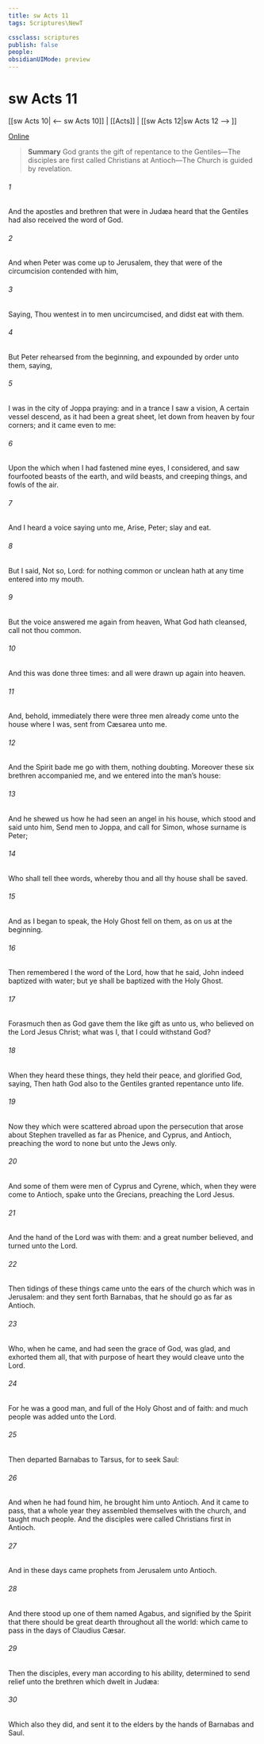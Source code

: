 ```yaml
---
title: sw Acts 11
tags: Scriptures\NewT

cssclass: scriptures
publish: false
people:
obsidianUIMode: preview
---
```


# sw Acts 11
[[sw Acts 10| <-- sw Acts 10]] | [[Acts]] | [[sw Acts 12|sw Acts 12 --> ]]

[Online](https://churchofjesuschrist.org/study/scriptures/nt/acts/11?lang=eng)

> __Summary__
God grants the gift of repentance to the Gentiles—The disciples are first called Christians at Antioch—The Church is guided by revelation.

###### 1 
And the apostles and brethren that were in Judæa heard that the Gentiles had also received the word of God.

###### 2 
And when Peter was come up to Jerusalem, they that were of the circumcision contended with him,

###### 3 
Saying, Thou wentest in to men uncircumcised, and didst eat with them.

###### 4 
But Peter rehearsed  from the beginning, and expounded  by order unto them, saying,

###### 5 
I was in the city of Joppa praying: and in a trance I saw a vision, A certain vessel descend, as it had been a great sheet, let down from heaven by four corners; and it came even to me:

###### 6 
Upon the which when I had fastened mine eyes, I considered, and saw fourfooted beasts of the earth, and wild beasts, and creeping things, and fowls of the air.

###### 7 
And I heard a voice saying unto me, Arise, Peter; slay and eat.

###### 8 
But I said, Not so, Lord: for nothing common or unclean hath at any time entered into my mouth.

###### 9 
But the voice answered me again from heaven, What God hath cleansed,  call not thou common.

###### 10 
And this was done three times: and all were drawn up again into heaven.

###### 11 
And, behold, immediately there were three men already come unto the house where I was, sent from Cæsarea unto me.

###### 12 
And the Spirit bade me go with them, nothing doubting. Moreover these six brethren accompanied me, and we entered into the man’s house:

###### 13 
And he shewed us how he had seen an angel in his house, which stood and said unto him, Send men to Joppa, and call for Simon, whose surname is Peter;

###### 14 
Who shall tell thee words, whereby thou and all thy house shall be saved.

###### 15 
And as I began to speak, the Holy Ghost fell on them, as on us at the beginning.

###### 16 
Then remembered I the word of the Lord, how that he said, John indeed baptized with water; but ye shall be baptized with the Holy Ghost.

###### 17 
Forasmuch then as God gave them the like gift as  unto us, who believed on the Lord Jesus Christ; what was I, that I could withstand God?

###### 18 
When they heard these things, they held their peace, and glorified God, saying, Then hath God also to the Gentiles granted repentance unto life.

###### 19 
Now they which were scattered abroad upon the persecution that arose about Stephen travelled as far as Phenice, and Cyprus, and Antioch, preaching the word to none but unto the Jews only.

###### 20 
And some of them were men of Cyprus and Cyrene, which, when they were come to Antioch, spake unto the Grecians, preaching the Lord Jesus.

###### 21 
And the hand of the Lord was with them: and a great number believed, and turned unto the Lord.

###### 22 
Then tidings of these things came unto the ears of the church which was in Jerusalem: and they sent forth Barnabas, that he should go as far as Antioch.

###### 23 
Who, when he came, and had seen the grace of God, was glad, and exhorted them all, that with purpose of heart they would cleave unto the Lord.

###### 24 
For he was a good man, and full of the Holy Ghost and of faith: and much people was added unto the Lord.

###### 25 
Then departed Barnabas to Tarsus, for to seek Saul:

###### 26 
And when he had found him, he brought him unto Antioch. And it came to pass, that a whole year they assembled themselves with the church, and taught much people. And the disciples were called Christians first in Antioch.

###### 27 
And in these days came prophets from Jerusalem unto Antioch.

###### 28 
And there stood up one of them named Agabus, and signified by the Spirit that there should be great dearth throughout all the world: which came to pass in the days of Claudius Cæsar.

###### 29 
Then the disciples, every man according to his ability, determined to send relief unto the brethren which dwelt in Judæa:

###### 30 
Which also they did, and sent it to the elders by the hands of Barnabas and Saul.

